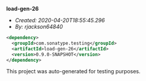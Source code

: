 **load-gen-26**
+ _Created: 2020-04-20T18:55:45.296_
+ _By: rjackson64840_

```xml
<dependency>
  <groupId>com.sonatype.testing</groupId>
  <artifactId>load-gen-26</artifactId>
  <version>0.9.0-SNAPSHOT</version>
</dependency>
```

This project was auto-generated for testing purposes.
